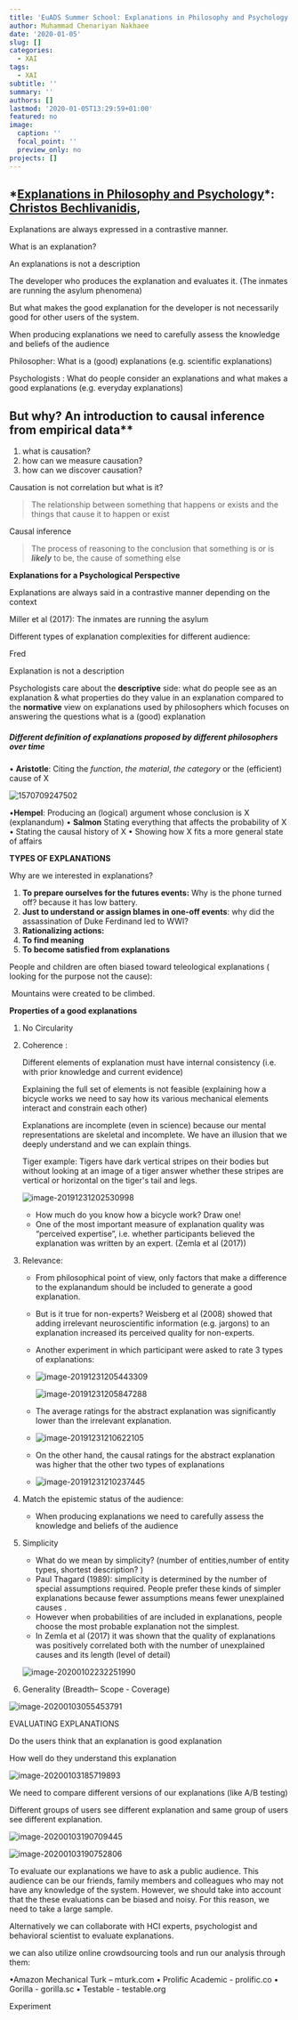 ```yaml
---
title: 'EuADS Summer School: Explanations in Philosophy and Psychology'
author: Muhammad Chenariyan Nakhaee
date: '2020-01-05'
slug: []
categories:
  - XAI
tags:
  - XAI
subtitle: ''
summary: ''
authors: []
lastmod: '2020-01-05T13:29:59+01:00'
featured: no
image:
  caption: ''
  focal_point: ''
  preview_only: no
projects: []
---
```




## ***[Explanations in Philosophy and Psychology](https://euads.org/wp-content/uploads/2019/09/Explanations-in-Philosophy-and-Psychology-2.pdf)\*: [Christos Bechlivanidis](https://www.ucl.ac.uk/pals/research/experimental-psychology/person/christos-bechlivanidis/),**



Explanations are always expressed in  a contrastive manner.

What is an explanation?

An explanations is not a description

The developer who produces the explanation and evaluates it. (The inmates are running the asylum phenomena)

But what makes the good explanation for the developer is not necessarily good for other users of  the system.

When producing explanations we need to carefully assess the knowledge and beliefs of the audience

Philosopher: What is a (good) explanations (e.g. scientific explanations)

Psychologists : What do people consider an explanations and what makes a good explanations (e.g. everyday explanations)

## But why? An introduction to causal inference from empirical data**

1. what is causation?
2. how can we measure causation?
3. how can we discover causation? 

Causation is not correlation but what is it?

> The relationship between something that happens or exists and the things that cause it to happen or exist

Causal inference 

> The process of reasoning to the conclusion that something is or is ***likely***  to be, the cause of something else



**Explanations for a Psychological Perspective**

Explanations are always said in a contrastive manner depending on the context



Miller et al (2017): The inmates are running the asylum

Different types of explanation complexities for different audience:

Fred

Explanation is not a description

Psychologists care about the **descriptive** side: what do people see as an explanation & what properties do they value in an explanation compared to the **normative** view on explanations used by philosophers which focuses on answering the questions what is a (good) explanation

##### Different definition of explanations proposed by different philosophers over time 

• **Aristotle**: Citing the *function*, *the material*, *the category* or the (efficient) cause of X 

![1570709247502](C:\Users\ChenariyahNakhaeeM\AppData\Roaming\Typora\typora-user-images\1570709247502.png)

•**Hempel**:  Producing an (logical) argument whose conclusion  is X (explanandum)
• **Salmon** Stating everything that affects the probability of X 
• Stating the causal history of X
• Showing how X fits a more general state of affairs

**TYPES OF EXPLANATIONS**

Why are we interested in explanations?

1. **To prepare ourselves for the futures events:** Why is the phone turned off? because it has low battery.
2. **Just to understand or assign blames in one-off events**: why did the assassination of Duke Ferdinand led to WWI?
3. **Rationalizing actions:**
4. **To find meaning** 
5. **To become satisfied from explanations**

People and children are often biased toward teleological explanations ( looking for the purpose not the cause): 

​	Mountains were created to be climbed.



**Properties of a good explanations**

1. No Circularity

2. Coherence :

   Different elements of explanation must  have internal consistency (i.e. with prior knowledge and current evidence)

   Explaining the full set of elements is not feasible (explaining how a bicycle works we need to say how its various mechanical elements interact and constrain each other)

   Explanations are incomplete (even in science) because our mental
   representations are skeletal and incomplete. We have an illusion that we deeply understand and we can explain things. 

   Tiger example: Tigers have dark vertical stripes on their bodies but without looking at an image of a tiger answer whether these stripes are  vertical or horizontal on the tiger's tail and legs.

   ![image-20191231202530998](C:\Users\iMuhammad\AppData\Roaming\Typora\typora-user-images\image-20191231202530998.png)

   - How much do you know how a bicycle work?  Draw one!
   - One of the most important measure of explanation quality was “perceived expertise”, i.e. whether participants believed the explanation was written by an expert. (Zemla et al (2017))

3. Relevance:

   - From philosophical point of view,  only factors that make a difference to the explanandum should be included to generate a good explanation. 

   - But is it true for non-experts? Weisberg et al (2008) showed that adding irrelevant neuroscientific information (e.g. jargons) to an explanation increased its perceived quality for non-experts. 

   - Another experiment in which participant were asked to rate 3 types of explanations:

   - ![image-20191231205443309](C:\Users\iMuhammad\AppData\Roaming\Typora\typora-user-images\image-20191231205443309.png)

     ![image-20191231205847288](C:\Users\iMuhammad\AppData\Roaming\Typora\typora-user-images\image-20191231205847288.png)

   - The average ratings for the abstract explanation was significantly lower than the irrelevant explanation.

   - ![image-20191231210622105](C:\Users\iMuhammad\AppData\Roaming\Typora\typora-user-images\image-20191231210622105.png)

   -  On the other hand, the causal ratings for the abstract explanation was higher that the other two types of explanations 

   - ![image-20191231210237445](C:\Users\iMuhammad\AppData\Roaming\Typora\typora-user-images\image-20191231210237445.png)

4. Match the epistemic status of the audience:

   - When producing explanations we need to carefully assess
     the knowledge and beliefs of the audience

5. Simplicity 

   - What do we mean by simplicity? (number of entities,number of entity types, shortest description? )
   - Paul Thagard (1989): simplicity is determined by the number of special assumptions required.  People prefer these kinds of simpler explanations because fewer assumptions means fewer unexplained causes .
   - However when probabilities of are included in explanations, people choose the most probable explanation not the simplest.
   - In Zemla et al (2017) it was shown that  the quality of explanations was positively correlated both with the number of unexplained causes and its length (level of detail)

   ![image-20200102232251990](C:\Users\iMuhammad\AppData\Roaming\Typora\typora-user-images\image-20200102232251990.png)

6. Generality (Breadth– Scope - Coverage)





![image-20200103055453791](C:\Users\iMuhammad\AppData\Roaming\Typora\typora-user-images\image-20200103055453791.png)



EVALUATING EXPLANATIONS

Do the users think that an explanation is  good explanation

How well do they understand this explanation

![image-20200103185719893](C:\Users\iMuhammad\AppData\Roaming\Typora\typora-user-images\image-20200103185719893.png)

We need to compare different versions of our explanations (like A/B testing)

Different groups of users see different explanation and same group of users see different explanation.

![image-20200103190709445](C:\Users\iMuhammad\AppData\Roaming\Typora\typora-user-images\image-20200103190709445.png)

![image-20200103190752806](C:\Users\iMuhammad\AppData\Roaming\Typora\typora-user-images\image-20200103190752806.png)

To evaluate our explanations we have to ask a public audience. This audience can be our friends, family members and colleagues who may not have any knowledge of the system. However, we should take into account that the these evaluations can be biased and noisy. For this reason, we need to take a large sample.

Alternatively we can collaborate with HCI experts,  psychologist and behavioral scientist to evaluate explanations.

we can also utilize online crowdsourcing tools and run our analysis through them:

•Amazon Mechanical Turk – mturk.com
• Prolific Academic - prolific.co
• Gorilla - gorilla.sc
• Testable - testable.org

Experiment